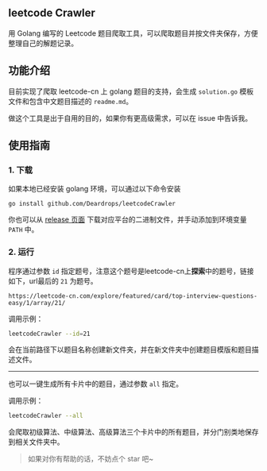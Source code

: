 ## leetcode Crawler

用 Golang 编写的 Leetcode 题目爬取工具，可以爬取题目并按文件夹保存，方便整理自己的解题记录。

## 功能介绍

目前实现了爬取 leetcode-cn 上 golang 题目的支持，会生成 `solution.go` 模板文件和包含中文题目描述的 `readme.md`。

做这个工具是出于自用的目的，如果你有更高级需求，可以在 issue 中告诉我。

## 使用指南

### 1. 下载

如果本地已经安装 golang 环境，可以通过以下命令安装
```
go install github.com/Deardrops/leetcodeCrawler
```
你也可以从 [release 页面]() 下载对应平台的二进制文件，并手动添加到环境变量 `PATH` 中。

### 2. 运行

程序通过参数 `id` 指定题号，注意这个题号是leetcode-cn上**探索**中的题号，链接如下，url最后的 `21` 为题号。
```
https://leetcode-cn.com/explore/featured/card/top-interview-questions-easy/1/array/21/
```
调用示例：
```bash
leetcodeCrawler --id=21
```
会在当前路径下以题目名称创建新文件夹，并在新文件夹中创建题目模版和题目描述文件。

-----

也可以一键生成所有卡片中的题目，通过参数 `all` 指定。

调用示例：
```bash
leetcodeCrawler --all
```
会爬取初级算法、中级算法、高级算法三个卡片中的所有题目，并分门别类地保存到相关文件夹中。

> 如果对你有帮助的话，不妨点个 star 吧~
